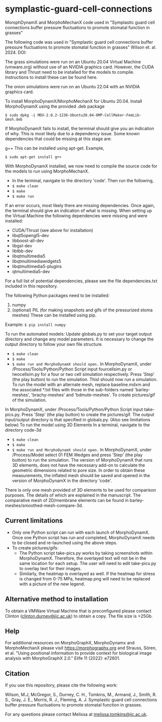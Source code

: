 # symplastic-guard-cell-connections

MorophDynamX and MorphoMechanX code used in "Symplastic guard cell connections buffer pressure fluctuations to promote stomatal function in grasses"

The following code was used in "Symplastic guard cell connections buffer pressure fluctuations to promote stomatal function in grasses" Wilson et. al. 2024. DOI:

The grass simulations were run on an Ubuntu 20.04 Virtual Machine (vmware.org) without use of an NVIDIA graphics card. However, the CUDA library and Thrust need to be installed for the models to compile. Instructions to install these can be found here.

The onion simulations were run on an Ubuntu 22.04 with an NVIDIA graphics card.

To install MorphoDynamX/MorphoMechanX for Ubuntu 20.04.
Install MorphoDynamX using the provided .deb package

```$ sudo dpkg -i MDX-2.0.2-1236-Ubuntu20.04-OMP-CellMaker-FemLib-Gmsh.deb```

If MorphoDynamX fails to install, the terminal should give you an indication of why. This is most likely due to a dependency issue. Some known dependencies that could be missing at this stage are:

g++
This can be installed using apt-get. Example,

```$ sudo apt-get install g++```

With MorphoDynamX installed, we now need to compile the source code for the models to run using MorphoMechanX.

- In the terminal, navigate to the directory 'code'. Then run the following,
- ```$ make clean```
- ```$ make```
- ```$ make run```

If an error occurs, most likely there are missing dependencies. Once again, the terminal should give an indication of what is missing. When setting up the Virtual Machine the following dependencies were missing and were installed:

- CUDA/Thrust (see above for installation)
- libqt5opengl5-dev
- libboost-all-dev
- libgsl-dev
- libtbb-dev
- libqtmultimedia5
- libqtmultimediawidgets5
- libqtmultimedia5-plugins
- qtmultimedia5-dev

For a full list of potential dependencies, please see the file dependencies.txt included in this repository.

The following Python packages need to be installed:
1. numpy
2. (optional) PIL (for making snapshots and gifs of the pressurized stoma meshes)
These can be installed using pip.

Example: ```$ pip install numpy```

To run the automated models:
Update globals.py to set your target output directory and change any model parameters. It is necessary to change the output directory to follow your own file structure.
- ```$ make clean```
- ```$ make```
- ```$ make run and MorphoDynamX should open.```
In MorphoDynamX, under /Process/Tools/Python/Python Script input fourcellsim.py or twocellsim.py for a four or two cell simulation respectively.
Press 'Step' (the play button) to run the simulation. Thisl should now run a simulation. To run the model with an alternate mesh, replace baseline.mdxm and the associated *.txt files with those in the sub-folders named 'barley-meshes', 'brachy-meshes' and 'bdmute-meshes'.
To create pictures/gif of the simulation.

In MorphoDynamX, under /Process/Tools/Python/Python Script input take-pics.py.
Press 'Step' (the play button) to create the pictures/gif. The output input/output directory is that specified in globals.py. (Also see limitations below)
To run the model using 3D Elements
In a terminal, navigate to the directory code-3d
- ```$ make clean```
- ```$ make```
- ```$ make run and MorphoDynamX should open.```
In MorphoDynamX, under /Process/Model select 01 FEM Wedges and press 'Step' (the play button) to run the simulation.
The version of MorphoDynamX that runs 3D elements, does not have the necessary add-on to calculate the geometric dimensions related to pore size. In order to obtain these measurements, the inflated mesh should be saved and opened in the version of MorphoDynamX in the directory 'code'.

There is only one mesh provided of 3D elements to be used for comparison purposes. The details of which are explained in the manuscript. The comparative mesh of 2D/membrane elements can be found in barley-meshes/smoothed-mesh-compare-3d.

## Current limitations

- Only one Python script can run with each launch of MorphoDynamX. Once one Python script has run and completed, MorphoDynamX needs to be closed and re-launched using the above steps.
- To create pictures/gifs:
  - The Python script take-pics.py works by taking screenshots within MorphoDynamX. Therefore, the overlayed text will not be in the same location for each setup. The user will need to edit take-pics.py to overlay text for their images.
  - Similarly, the heatmap is overlayed as well. If the heatmap for stress is changed from 0-75 MPa, heatmap.png will need to be replaced with a picture of the new legend.
 
## Alternative method to installation
To obtain a VMWare Virtual Machine that is preconfigured please contact Clinton (clinton.durney@jic.ac.uk) to obtain a copy. The file size is >25Gb.

## Help
For additional resources on MorphoGraphX, MorphoDynamx and MorphoMechanX please visit https://morphographx.org and Strauss, Sören, et al. "Using positional information to provide context for biological image analysis with MorphoGraphX 2.0." Elife 11 (2022): e72601.

## Citation

If you use this repository, please cite the following work:

Wilson, M.J, McGregor, S., Durney, C. H., Tomkins, M., Armand, J., Smith, R. S., Gray, J. E., Morris, R. J., Fleming, A. J. Symplastic guard cell connections buffer pressure fluctuations to promote stomatal function in grasses.

For any questions please contact Melissa at melissa.tomkins@jic.ac.uk.
